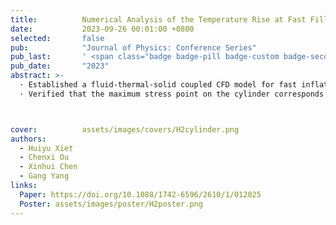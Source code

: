 ```yaml
---
title:          Numerical Analysis of the Temperature Rise at Fast Filling of Hydrogen Storage Cylinder Based on Fluid-Thermal-Solid Coupling
date:           2023-09-26 00:01:00 +0800
selected:       false
pub:            "Journal of Physics: Conference Series"
pub_last:       ' <span class="badge badge-pill badge-custom badge-secondary">Conference</span><span class="badge badge-pill badge-custom badge-warning">Poster</span>'
pub_date:       "2023"
abstract: >-
  · Established a fluid-thermal-solid coupled CFD model for fast inflating of carbon fiber full-wrapped hydrogen cylinders based on ANSYS. <br>
  · Verified that the maximum stress point on the cylinder corresponds precisely to the vulnerability pinpointed by acoustic emission signal mapping.



cover:          assets/images/covers/H2cylinder.png
authors:
  - Huiyu Xie†
  - Chenxi Ou
  - Xinhui Chen
  - Gang Yang
links:
  Paper: https://doi.org/10.1088/1742-6596/2610/1/012025
  Poster: assets/images/poster/H2poster.png
---
```

